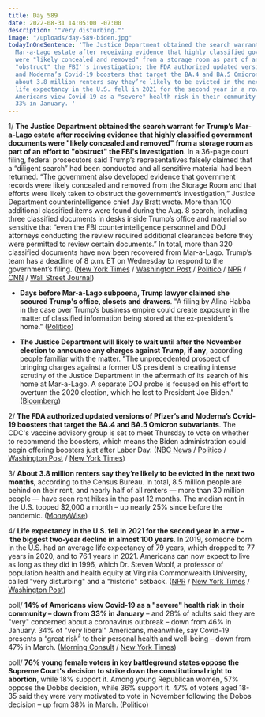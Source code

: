 ```yaml
---
title: Day 589
date: 2022-08-31 14:05:00 -07:00
description: '"Very disturbing."'
image: "/uploads/day-589-biden.jpg"
todayInOneSentence: 'The Justice Department obtained the search warrant for Trump’s
  Mar-a-Lago estate after receiving evidence that highly classified government documents
  were "likely concealed and removed" from a storage room as part of an effort to
  "obstruct" the FBI''s investigation; the FDA authorized updated versions of Pfizer’s
  and Moderna’s Covid-19 boosters that target the BA.4 and BA.5 Omicron subvariants;
  about 3.8 million renters say they’re likely to be evicted in the next two months;
  life expectancy in the U.S. fell in 2021 for the second year in a row; and 14% of
  Americans view Covid-19 as a "severe" health risk in their community – down from
  33% in January. '
---
```


1/ **The Justice Department obtained the search warrant for Trump’s Mar-a-Lago estate after receiving evidence that highly classified government documents were "likely concealed and removed" from a storage room as part of an effort to "obstruct" the FBI's investigation**. In a 36-page court filing, federal prosecutors said Trump’s representatives falsely claimed that a “diligent search” had been conducted and all sensitive material had been returned. “The government also developed evidence that government records were likely concealed and removed from the Storage Room and that efforts were likely taken to obstruct the government’s investigation,” Justice Department counterintelligence chief Jay Bratt wrote. More than 100 additional classified items were found during the Aug. 8 search, including three classified documents in desks inside Trump’s office and material so sensitive that “even the FBI counterintelligence personnel and DOJ attorneys conducting the review required additional clearances before they were permitted to review certain documents.” In total, more than 320 classified documents have now been recovered from Mar-a-Lago. Trump’s team has a deadline of 8 p.m. ET on Wednesday to respond to the government’s filing. ([New York Times](https://www.nytimes.com/2022/08/31/us/politics/trump-mar-a-lago-documents.html) / [Washington Post](https://www.washingtonpost.com/national-security/2022/08/31/trump-documents-removed-storage-room/) / [Politico](https://www.politico.com/news/2022/08/30/trump-justice-department-filing-warrant-00054319) / [NPR](https://www.npr.org/2022/08/31/1120217245/trump-team-may-have-hidden-or-moved-classified-material-from-mar-a-lago) / [CNN](https://www.cnn.com/2022/08/30/politics/mar-a-lago-justice-department-response/index.html) / [Wall Street Journal](https://www.wsj.com/articles/donald-trumps-legal-team-faces-rising-stakes-from-obstruction-allegations-11661960766?mod=hp_lead_pos1))

* **Days before Mar-a-Lago subpoena, Trump lawyer claimed she scoured Trump's office, closets and drawers**. "A filing by Alina Habba in the case over Trump’s business empire could create exposure in the matter of classified information being stored at the ex-president’s home." ([Politico](https://www.politico.com/news/2022/08/31/days-before-mar-a-lago-subpoena-trump-lawyer-claimed-she-scoured-trumps-office-closets-00054369))

* **The Justice Department will likely to wait until after the November election to announce any charges against Trump, if any**, according people familiar with the matter. "The unprecedented prospect of bringing charges against a former US president is creating intense scrutiny of the Justice Department in the aftermath of its search of his home at Mar-a-Lago. A separate DOJ probe is focused on his effort to overturn the 2020 election, which he lost to President Joe Biden." ([Bloomberg](https://www.bloomberg.com/news/articles/2022-08-31/doj-is-likely-to-wait-past-election-to-reveal-any-trump-charges?srnd=premium&sref=MIBMEEoj))

2/ **The FDA authorized updated versions of Pfizer’s and Moderna’s Covid-19 boosters that target the BA.4 and BA.5 Omicron subvariants**. The CDC's vaccine advisory group is set to meet Thursday to vote on whether to recommend the boosters, which means the Biden administration could begin offering boosters just after Labor Day. ([NBC News](https://www.nbcnews.com/health/health-news/fda-authorizes-pfizers-modernas-updated-covid-booster-shots-rcna44825) / [Politico](https://www.politico.com/news/2022/08/31/fda-moderna-pfizer-biontech-omicron-booster-00054268) / [Washington Post](https://www.washingtonpost.com/health/2022/08/31/fall-booster-shots/) / [New York Times](https://www.nytimes.com/2022/08/31/us/politics/covid-booster-shots-variants.html))

3/ **About 3.8 million renters say they’re likely to be evicted in the next two months**, according to the Census Bureau. In total, 8.5 million people are behind on their rent, and nearly half of all renters — more than 30 million people — have seen rent hikes in the past 12 months. The median rent in the U.S. topped $2,000 a month – up nearly 25% since before the pandemic. ([MoneyWise](https://moneywise.com/managing-money/debt/millions-of-renters-on-verge-of-eviction))

4/ **Life expectancy in the U.S. fell in 2021 for the second year in a row – the biggest two-year decline in almost 100 years**. In 2019, someone born in the U.S. had an average life expectancy of 79 years, which dropped to 77 years in 2020, and to 76.1 years in 2021. Americans can now expect to live as long as they did in 1996, which Dr. Steven Woolf, a professor of population health and health equity at Virginia Commonwealth University, called "very disturbing" and a "historic" setback. ([NPR](https://www.npr.org/sections/health-shots/2022/08/31/1120192583/life-expectancy-in-the-u-s-continues-to-drop-driven-by-covid-19) / [New York Times](https://www.nytimes.com/2022/08/31/health/life-expectancy-covid-pandemic.html) / [Washington Post](https://www.washingtonpost.com/health/2022/08/31/life-expectancy-drops-again/))

poll/ **14% of Americans view Covid-19 as a "severe" health risk in their community – down from 33% in January** – and 28% of adults said they are "very" concerned about a coronavirus outbreak – down from 46% in January. 34% of "very liberal" Americans, meanwhile, say Covid-19 presents a “great risk” to their personal health and well-being – down from 47% in March. ([Morning Consult](https://morningconsult.com/views-on-the-pandemic/) / [New York Times](https://www.nytimes.com/2022/08/31/briefing/covid-poll-liberal-anxiety.html))

poll/ **76% young female voters in key battleground states oppose the Supreme Court's decision to strike down the constitutional right to abortion**, while 18% support it. Among young Republican women, 57% oppose the Dobbs decision, while 36% support it. 47% of voters aged 18-35 said they were very motivated to vote in November following the Dobbs decision – up from 38% in March. ([Politico](https://www.politico.com/news/2022/08/31/poll-young-voters-more-motivated-after-dobbs-decision-00054310))